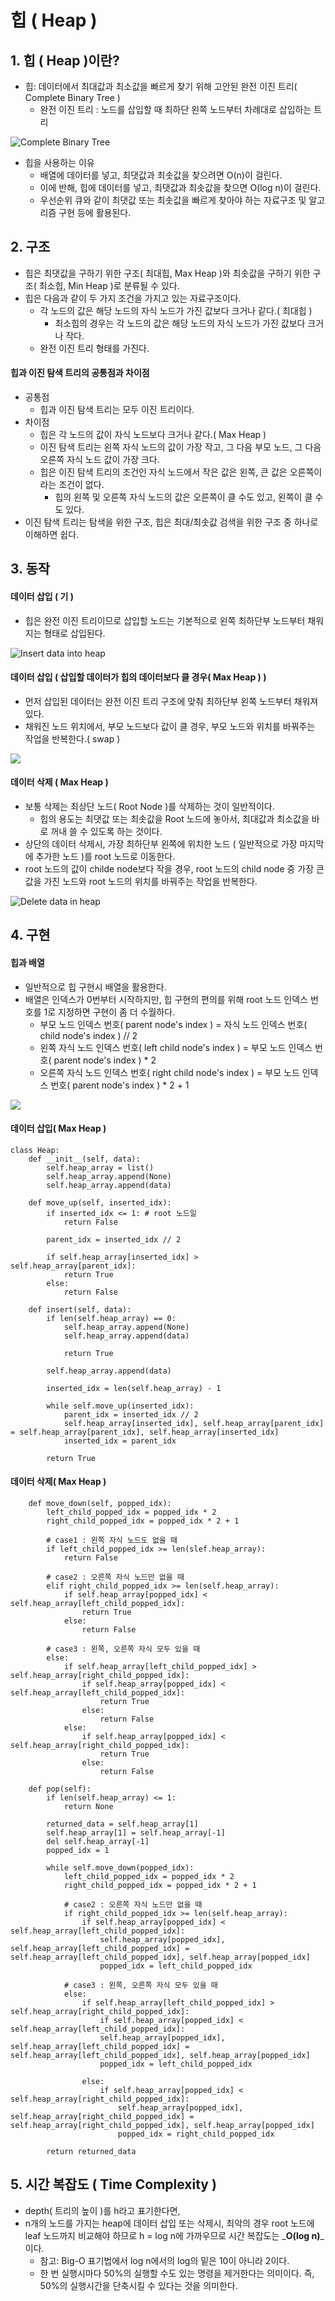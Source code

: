 # 힙 \( Heap \)

## 1. 힙 \( Heap \)이란?

* 힙: 데이터에서 최대값과 최소값을 빠르게 찾기 위해 고안된 완전 이진 트리\( Complete Binary Tree \)
  * 완전 이진 트리 : 노드를 삽입할 때 최하단 왼쪽 노드부터 차례대로 삽입하는 트리

![Complete Binary Tree](.gitbook/assets/cbt.png)

* 힙을 사용하는 이유
  * 배열에 데이터를 넣고, 최댓값과 최솟값을 찾으려면 O\(n\)이 걸린다.
  * 이에 반해, 힙에 데이터를 넣고, 최댓값과 최솟값을 찾으면 O\(log n\)이 걸린다.
  * 우선순위 큐와 같이 최댓값 또는 최솟값을 빠르게 찾아야 하는 자료구조 및 알고리즘 구현 등에 활용된다.



## 2. 구조

* 힙은 최댓값을 구하기 위한 구조\( 최대힙, Max Heap \)와 최솟값을 구하기 위한 구조\( 최소힙, Min Heap \)로 분류될 수 있다.
* 힙은 다음과 같이 두 가지 조건을 가지고 있는 자료구조이다.
  * 각 노드의 값은 해당 노드의 자식 노드가 가진 값보다 크거나 같다.\( 최대힙 \)
    * 최소힙의 경우는 각 노드의 값은 해당 노드의 자식 노드가 가진 값보다 크거나 작다. 
  * 완전 이진 트리 형태를 가진다.

#### 힙과 이진 탐색 트리의 공통점과 차이점

* 공통점
  * 힙과 이진 탐색 트리는 모두 이진 트리이다. 
* 차이점
  * 힙은 각 노드의 값이 자식 노드보다 크거나 같다.\( Max Heap \)
  * 이진 탐색 트리는 왼쪽 자식 노드의 값이 가장 작고, 그 다음 부모 노드, 그 다음 오른쪽 자식 노드 값이 가장 크다.
  * 힙은 이진 탐색 트리의 조건인 자식 노드에서 작은 값은 왼쪽, 큰 값은 오른쪽이라는 조건이 없다.
    * 힙의 왼쪽 및 오른쪽 자식 노드의 값은 오른쪽이 클 수도 있고, 왼쪽이 클 수도 있다. 
* 이진 탐색 트리는 탐색을 위한 구조, 힙은 최대/최솟값 검색을 위한 구조 중 하나로 이해하면 쉽다.



## 3. 동작

#### 데이터 삽입 \( 기 \)

* 힙은 완전 이진 트리이므로 삽입할 노드는 기본적으로 왼쪽 최하단부 노드부터 채워지는 형태로 삽입된다.

![Insert data into heap](.gitbook/assets/heap_ordinary.png)



#### 데이터 삽입 \( 삽입할 데이터가 힙의 데이터보다 클 경우\( Max Heap \) \)

* 먼저 삽입된 데이터는 완전 이진 트리 구조에 맞춰 최하단부 왼쪽 노드부터 채워져 있다.
* 채워진 노드 위치에서, 부모 노드보다 값이 클 경우, 부모 노드와 위치를 바꿔주는 작업을 반복한다.\( swap \)

![](.gitbook/assets/heap_insert.png)



#### 데이터 삭제 \( Max Heap \)

* 보통 삭제는 최상단 노드\( Root Node \)를 삭제하는 것이 일반적이다.
  * 힙의 용도는 최댓값 또는 최솟값을 Root 노드에 놓아서, 최대값과 최소값을 바로 꺼내 쓸 수 있도록 하는 것이다.
* 상단의 데이터 삭제시, 가장 최하단부 왼쪽에 위치한 노드 \( 일반적으로 가장 마지막에 추가한 노드 \)를 root 노드로 이동한다.
* root 노드의 값이 childe node보다 작을 경우, root 노드의 child node 중 가장 큰 값을 가진 노드와 root 노드의 위치를 바꿔주는 작업을 반복한다.

![Delete data in heap](.gitbook/assets/heap_remove.png)





## 4. 구현

#### 힙과 배열

* 일반적으로 힙 구현시 배열을 활용한다.
* 배열은 인덱스가 0번부터 시작하지만, 힙 구현의 편의를 위해 root 노드 인덱스 번호를 1로 지정하면 구현이 좀 더 수월하다.
  * 부모 노드 인덱스 번호\( parent node's index \) = 자식 노드 인덱스 번호\( child node's index \) // 2
  * 왼쪽 자식 노드 인덱스 번호\( left child node's index \) = 부모 노드 인덱스 번호\( parent node's index \) \* 2
  * 오른쪽 자식 노드 인덱스 번호\( right child node's index \) = 부모 노드 인덱스 번호\( parent node's index \) \* 2 + 1

![](.gitbook/assets/heap_array.png)

#### 데이터 삽입\( Max Heap \)

```text
class Heap:
    def __init__(self, data):
        self.heap_array = list()
        self.heap_array.append(None)
        self.heap_array.append(data)
        
    def move_up(self, inserted_idx):
        if inserted_idx <= 1: # root 노드일 
            return False
        
        parent_idx = inserted_idx // 2
        
        if self.heap_array[inserted_idx] > self.heap_array[parent_idx]:
            return True
        else:
            return False
        
    def insert(self, data):
        if len(self.heap_array) == 0:
            self.heap_array.append(None)
            self.heap_array.append(data)
            
            return True
        
        self.heap_array.append(data)
        
        inserted_idx = len(self.heap_array) - 1
        
        while self.move_up(inserted_idx):
            parent_idx = inserted_idx // 2
            self.heap_array[inserted_idx], self.heap_array[parent_idx] = self.heap_array[parent_idx], self.heap_array[inserted_idx]
            inserted_idx = parent_idx
        
        return True
```



#### 데이터 삭제\( Max Heap \)

```text
    def move_down(self, popped_idx):
        left_child_popped_idx = popped_idx * 2
        right_child_popped_idx = popped_idx * 2 + 1
        
        # case1 : 왼쪽 자식 노드도 없을 때
        if left_child_popped_idx >= len(slef.heap_array):
            return False
            
        # case2 : 오른쪽 자식 노드만 없을 때
        elif right_child_popped_idx >= len(self.heap_array):
            if self.heap_array[popped_idx] < self.heap_array[left_child_popped_idx]:
                return True
            else:
                return False
        
        # case3 : 왼쪽, 오른쪽 자식 모두 있을 때
        else:
            if self.heap_array[left_child_popped_idx] > self.heap_array[right_child_popped_idx]:
                if self.heap_array[popped_idx] < self.heap_array[left_child_popped_idx]:
                    return True
                else:
                    return False
            else:
                if self.heap_array[popped_idx] < self.heap_array[right_child_popped_idx]:
                    return True
                else:
                    return False
    
    def pop(self):
        if len(self.heap_array) <= 1:
            return None
            
        returned_data = self.heap_array[1]
        self.heap_array[1] = self.heap_array[-1]
        del self.heap_array[-1]
        popped_idx = 1
        
        while self.move_down(popped_idx):
            left_child_popped_idx = popped_idx * 2
            right_child_popped_idx = popped_idx * 2 + 1
            
            # case2 : 오른쪽 자식 노드만 없을 때
            if right_child_popped_idx >= len(self.heap_array):
                if self.heap_array[popped_idx] < self.heap_array[left_child_popped_idx]:
                    self.heap_array[popped_idx], self.heap_array[left_child_popped_idx] = self.heap_array[left_child_popped_idx], self.heap_array[popped_idx]
                    popped_idx = left_child_popped_idx
        
            # case3 : 왼쪽, 오른쪽 자식 모두 있을 때
            else:
                if self.heap_array[left_child_popped_idx] > self.heap_array[right_child_popped_idx]:
                    if self.heap_array[popped_idx] < self.heap_array[left_child_popped_idx]:
                    self.heap_array[popped_idx], self.heap_array[left_child_popped_idx] = self.heap_array[left_child_popped_idx], self.heap_array[popped_idx]
                    popped_idx = left_child_popped_idx
                    
                else:
                    if self.heap_array[popped_idx] < self.heap_array[right_child_popped_idx]:
                        self.heap_array[popped_idx], self.heap_array[right_child_popped_idx] = self.heap_array[right_child_popped_idx], self.heap_array[popped_idx]
                        popped_idx = right_child_popped_idx
        
        return returned_data
```



## 5. 시간 복잡도 \( Time Complexity \)

* depth\( 트리의 높이 \)를 h라고 표기한다면,
* n개의 노드를 가지는 heap에 데이터 삽입 또는 삭제시, 최악의 경우 root 노드에 leaf 노드까지 비교해야 하므로 h = log n에 가까우므로 시간 복잡도는 _**O\(log n\)**_이다.
  * 참고: Big-O 표기법에서 log n에서의 log의 밑은 10이 아니라 2이다.
  * 한 번 실행시마다 50%의 실행할 수도 있는 명령을 제거한다는 의미이다. 즉, 50%의 실행시간을 단축시킬 수 있다는 것을 의미한다.



